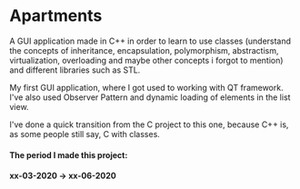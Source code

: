# Apartments

A GUI application made in C++ in order to learn to use classes (understand the concepts of inheritance, encapsulation, polymorphism, abstractism, virtualization, overloading and maybe other concepts i forgot to mention) and different libraries such as STL.

My first GUI application, where I got used to working with QT framework. I've also used Observer Pattern and dynamic loading of elements in the list view.

I've done a quick transition from the C project to this one, because C++ is, as some people still say, C with classes.

#### The period I made this project:
#### xx-03-2020 -> xx-06-2020

